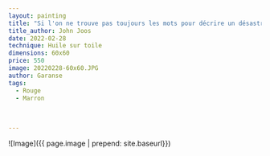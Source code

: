 ```yaml
---
layout: painting
title: "Si l'on ne trouve pas toujours les mots pour décrire un désastre, c'est souvent parce que la réalité a dépassé ce que l'esprit était capable de voir."        
title_author: John Joos
date: 2022-02-28
technique: Huile sur toile
dimensions: 60x60
price: 550
image: 20220228-60x60.JPG
author: Garanse
tags:
  - Rouge
  - Marron
  
  
  
---
```

![Image]({{ page.image | prepend: site.baseurl}})

